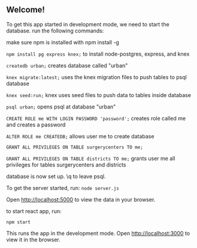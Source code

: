 ## Welcome!

To get this app started in development mode, we need to start the database.
run the following commands:

make sure npm is installed with npm install -g

```npm install pg express knex;``` to install node-postgres, express, and knex

```createdb urban;``` creates database called "urban"

```knex migrate:latest;``` uses the knex migration files to push tables to psql database

```knex seed:run;``` knex uses seed files to push data to tables inside database

```psql urban;``` opens psql at database "urban"

```CREATE ROLE me WITH LOGIN PASSWORD 'password';``` creates role called me and creates a password

```ALTER ROLE me CREATEDB;``` allows user me to create database

```GRANT ALL PRIVILEGES ON TABLE surgerycenters TO me;```

```GRANT ALL PRIVILEGES ON TABLE districts TO me;``` grants user me all privileges for tables surgerycenters and districts

database is now set up. \q to leave psql.

To get the server started, run:
```node server.js```

Open [http://localhost:5000](http://localhost:5000) to view the data in your browser.


to start react app, run:

```npm start```

This runs the app in the development mode.
Open [http://localhost:3000](http://localhost:3000) to view it in the browser.
